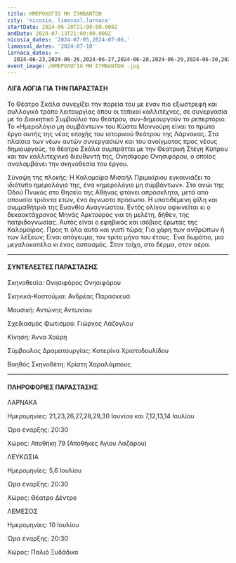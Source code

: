 ```yaml
---
title: ΗΜΕΡΟΛΟΓΙΟ ΜΗ ΣΥΜΒΑΝΤΩΝ
city: 'nicosia, limassol,larnaca'
startDate: 2024-06-20T21:00:00.000Z
endDate: 2024-07-13T21:00:00.000Z
nicosia_dates: '2024-07-05,2024-07-06,'
limassol_dates: '2024-07-10'
larnaca_dates: >-
  2024-06-23,2024-06-26,2024-06-27,2024-06-28,2024-06-29,2024-06-30,2024-07-07,2024-07-12.2024-07-13,2024-07-14
event_image: /ΗΜΕΡΟΛΟΓΙΟ ΜΗ ΣΥΜΒΑΝΤΩΝ .jpg
---
```


#### ΛΙΓΑ ΛΟΓΙΑ ΓΙΑ ΤΗΝ ΠΑΡΑΣΤΑΣΗ

Το Θέατρο Σκάλα συνεχίζει την πορεία του με έναν πιο εξωστρεφή και συλλογικό τρόπο λειτουργίας όπου οι τοπικοί καλλιτέχνες, σε συνεργασία με το Διοικητικό Συμβούλιο του θεάτρου, συν-δημιουργούν το ρεπερτόριο. Το «Ημερολόγιο μη συμβάντων» του Κώστα Μαννούρη είναι το πρώτο έργο αυτής της νέας εποχής του ιστορικού θεάτρου της Λάρνακας. Στα πλαίσια των νέων αυτών συνεργασιών και του ανοίγματος προς νέους δημιουργούς, το θέατρο Σκάλα συμπράττει με την Θεατρική Στέγη Κύπρου και τον καλλιτεχνικό διευθυντή της, Ονησίφορο Ονησιφόρου, ο οποίος αναλαμβάνει την σκηνοθεσία του έργου.

Σύνοψη της πλοκής: Η Καλομοίρα Μισαήλ Πριμικίριου εγκαινιάζει το ιδιότυπο ημερολόγιό της, ένα «ημερολόγιο μη συμβάντων». Στο ανώι της Οδού Πνυκός στο Θησείο της Αθήνας φτάνει απρόσκλητα, μετά από απουσία τριάντα ετών, ένα άγνωστο πρόσωπο. Η υποτιθέμενη φίλη και συμμαθήτριά της Ευανθία Αναγνώστου. Εντός ολίγου αφικνείται κι ο δεκαοκτάχρονος Μηνάς Αρκτούρος για τη μελέτη, δήθεν, της πατριδογνωσίας. Αυτός είναι ο εφηβικός και ισόβιος έρωτας της Καλομοίρας. Προς τι όλα αυτά και γιατί τώρα; Για χάρη των ανθρώπων ή των λέξεων; Είναι απόγευμα, τον τρίτο μήνα του έτους. Ένα δωμάτιο, μια μεγαλοκοπέλα κι ένας ασπασμός. Στον τοίχο, στο δέρμα, στον αέρα.

***

#### ΣΥΝΤΕΛΕΣΤΕΣ ΠΑΡΑΣΤΑΣΗΣ

Σκηνοθεσία: Ονησιφόρος Ονησιφόρου

Σκηνικά-Κοστούμια: Ανδρέας Παρασκευά

Μουσική: Αντώνης Αντωνίου

Σχεδιασμός Φωτισμού: Γιώργος Λάζογλου

Κίνηση: Άννα Χούρη

Σύμβουλος Δραματουργίας: Κατερίνα Χριστοδουλίδου

Βοηθός Σκηνοθέτη: Κρίστη Χαραλάμπους

***

#### ΠΛΗΡΟΦΟΡΙΕΣ ΠΑΡΑΣΤΑΣΗΣ

ΛΑΡΝΑΚΑ

Ημερομηνίες: 21,23,26,27,28,29,30 Ιουνίου και 7,12,13,14 Ιουλίου

Ώρα έναρξης: 20:30 

Χώρος: Αποθήκη 79 (Αποθήκες Αγίου Λαζάρου)

ΛΕΥΚΩΣΙΑ

Ημερομηνίες: 5,6 Ιουλίου

Ώρα έναρξης: 20:30 

Χώρος: Θέατρο Δέντρο

ΛΕΜΕΣΟΣ

Ημερομηνίες: 10 Ιουλίου

Ώρα έναρξης: 20:30 

Χώρος: Παλιό Ξυδάδικο
